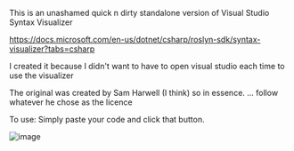 This is an unashamed quick n dirty standalone version of Visual Studio Syntax Visualizer

https://docs.microsoft.com/en-us/dotnet/csharp/roslyn-sdk/syntax-visualizer?tabs=csharp

I created it because I didn't want to have to open visual studio each time to use the visualizer

The original was created by Sam Harwell (I think) so in essence. ... follow whatever he chose as the licence

To use:
Simply paste your code and click that button.


![image](https://user-images.githubusercontent.com/75542535/154913344-6214287f-8d43-4b9f-baf2-f965580a063a.png)
